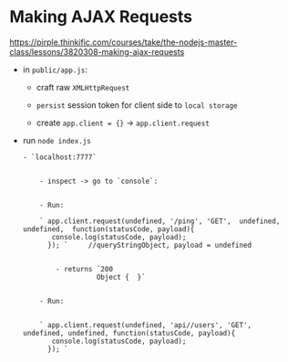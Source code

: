 # Making AJAX Requests

https://pirple.thinkific.com/courses/take/the-nodejs-master-class/lessons/3820308-making-ajax-requests


- in `public/app.js`:


   - craft raw `XMLHttpRequest`



   - `persist` session token for client side to `local storage`

   - create `app.client = {}` -> `app.client.request`



- run `node index.js`


      - `localhost:7777`


          - inspect -> go to `console`:


          - Run:

          ` app.client.request(undefined, '/ping', 'GET',  undefined, undefined,  function(statusCode, payload){
             console.log(statusCode, payload);
            }); `     //queryStringObject, payload = undefined


              - returns `200
                        Object {  }`


          - Run:


          ` app.client.request(undefined, 'api//users', 'GET',  undefined, undefined, function(statusCode, payload){
             console.log(statusCode, payload);
            }); `
